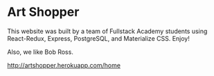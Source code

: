 # Art Shopper

This website was built by a team of Fullstack Academy students using React-Redux, Express, PostgreSQL, and Materialize CSS. Enjoy!

Also, we like Bob Ross.

http://artshopper.herokuapp.com/home
